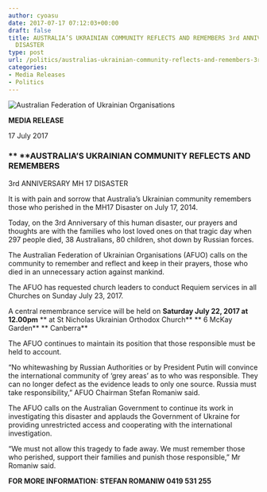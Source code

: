 ```yaml
---
author: cyoasu
date: 2017-07-17 07:12:03+00:00
draft: false
title: AUSTRALIA’S UKRAINIAN COMMUNITY REFLECTS AND REMEMBERS 3rd ANNIVERSARY MH 17
  DISASTER
type: post
url: /politics/australias-ukrainian-community-reflects-and-remembers-3rd-anniversary-mh-17-disaster/
categories:
- Media Releases
- Politics
---
```


![Australian Federation of Ukrainian Organisations](http://www.ozeukes.com/wp-content/uploads/2014/10/image001.png)



**MEDIA RELEASE**


17 July 2017


### ** **AUSTRALIA’S UKRAINIAN COMMUNITY REFLECTS AND REMEMBERS
3rd ANNIVERSARY MH 17 DISASTER


It is with pain and sorrow that Australia’s Ukrainian community remembers those who perished in the MH17 Disaster on July 17, 2014.

Today, on the 3rd Anniversary of this human disaster, our prayers and thoughts are with the families who lost loved ones on that tragic day when 297 people died, 38 Australians, 80 children, shot down by Russian forces.

The Australian Federation of Ukrainian Organisations (AFUO) calls on the community to remember and reflect and keep in their prayers, those who died in an unnecessary action against mankind.

The AFUO has requested church leaders to conduct Requiem services in all Churches on Sunday July 23, 2017.

A central remembrance service will be held on
**Saturday July 22, 2017 at 12.00pm**
** at St Nicholas Ukrainian Orthodox Church**
** 6 McKay Garden**
** Canberra**

The AFUO continues to maintain its position that those responsible must be held to account.

“No whitewashing by Russian Authorities or by President Putin will convince the international community of ‘grey areas’ as to who was responsible. They can no longer defect as the evidence leads to only one source. Russia must take responsibility,” AFUO Chairman Stefan Romaniw said.

The AFUO calls on the Australian Government to continue its work in investigating this disaster and applauds the Government of Ukraine for providing unrestricted access and cooperating with the international investigation.

“We must not allow this tragedy to fade away. We must remember those who perished, support their families and punish those responsible,” Mr Romaniw said.

**FOR MORE INFORMATION: STEFAN ROMANIW 0419 531 255**
